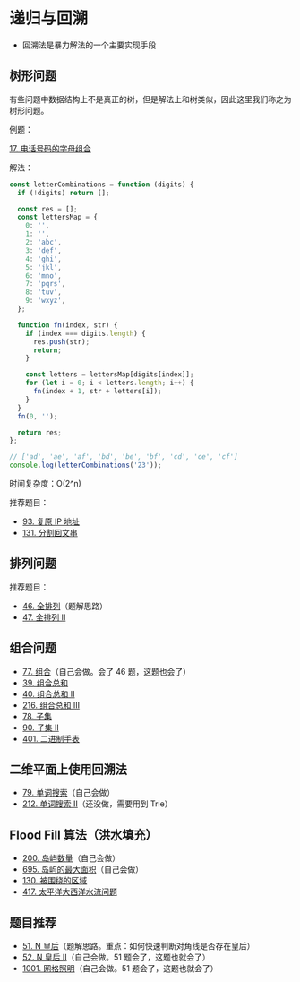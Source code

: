 # 递归与回溯

- 回溯法是暴力解法的一个主要实现手段

## 树形问题

有些问题中数据结构上不是真正的树，但是解法上和树类似，因此这里我们称之为树形问题。

例题：

[17. 电话号码的字母组合](https://leetcode.cn/problems/letter-combinations-of-a-phone-number/description/)

解法：

```js
const letterCombinations = function (digits) {
  if (!digits) return [];

  const res = [];
  const lettersMap = {
    0: '',
    1: '',
    2: 'abc',
    3: 'def',
    4: 'ghi',
    5: 'jkl',
    6: 'mno',
    7: 'pqrs',
    8: 'tuv',
    9: 'wxyz',
  };

  function fn(index, str) {
    if (index === digits.length) {
      res.push(str);
      return;
    }

    const letters = lettersMap[digits[index]];
    for (let i = 0; i < letters.length; i++) {
      fn(index + 1, str + letters[i]);
    }
  }
  fn(0, '');

  return res;
};

// ['ad', 'ae', 'af', 'bd', 'be', 'bf', 'cd', 'ce', 'cf']
console.log(letterCombinations('23'));
```

时间复杂度：O(2^n)

推荐题目：

- [93. 复原 IP 地址](https://leetcode.cn/problems/restore-ip-addresses/)
- [131. 分割回文串](https://leetcode.cn/problems/palindrome-partitioning/)

## 排列问题

推荐题目：

- [46. 全排列](https://leetcode.cn/problems/permutations/)（题解思路）
- [47. 全排列 II](https://leetcode.cn/problems/permutations-ii/)

## 组合问题

- [77. 组合](https://leetcode.cn/problems/combinations/)（自己会做。会了 46 题，这题也会了）
- [39. 组合总和](https://leetcode.cn/problems/combination-sum/)
- [40. 组合总和 II](https://leetcode.cn/problems/combination-sum-ii/)
- [216. 组合总和 III](https://leetcode.cn/problems/combination-sum-iii/)
- [78. 子集](https://leetcode.cn/problems/subsets/)
- [90. 子集 II](https://leetcode.cn/problems/subsets-ii/)
- [401. 二进制手表](https://leetcode.cn/problems/binary-watch/)

## 二维平面上使用回溯法

- [79. 单词搜索](https://leetcode.cn/problems/word-search/)（自己会做）
- [212. 单词搜索 II](https://leetcode.cn/problems/word-search-ii/description/)（还没做，需要用到 Trie）

## Flood Fill 算法（洪水填充）

- [200. 岛屿数量](https://leetcode.cn/problems/number-of-islands/)（自己会做）
- [695. 岛屿的最大面积](https://leetcode.cn/problems/max-area-of-island/)（自己会做）
- [130. 被围绕的区域](https://leetcode.cn/problems/surrounded-regions/)
- [417. 太平洋大西洋水流问题](https://leetcode.cn/problems/pacific-atlantic-water-flow/)

## 题目推荐

- [51. N 皇后](https://leetcode.cn/problems/n-queens/)（题解思路。重点：如何快速判断对角线是否存在皇后）
- [52. N 皇后 II](https://leetcode.cn/problems/n-queens-ii/)（自己会做。51 题会了，这题也就会了）
- [1001. 网格照明](https://leetcode.cn/problems/grid-illumination/)（自己会做。51 题会了，这题也就会了）
